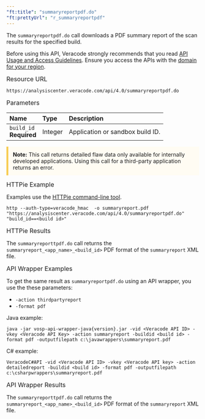 ```yaml
---
"ft:title": "summaryreportpdf.do"
"ft:prettyUrl": "r_summaryreportpdf"
---
```

The `summaryreportpdf.do` call downloads a PDF summary report of the scan results for the specified build.

Before using this API, Veracode strongly recommends that you read [API Usage and Access Guidelines](https://docs.veracode.com/r/c_API_usage_guidelines). Ensure you access the APIs with the [domain for your region](https://docs.veracode.com/r/Region_Domains_for_Veracode_APIs).

<p><span style="font-size: medium;">Resource URL</span></p>

`https://analysiscenter.veracode.com/api/4.0/summaryreportpdf.do`

<p><span style="font-size: medium;">Parameters</span></p>

|Name|Type|Description|
|:---|:---|:----------|
|`build_id`<br>**Required**|Integer|Application or sandbox build ID.|

<p style="background-color:#FFFCF3; padding: 12px; border-left: 5px solid #F7CD55;">
<b>Note:</b> This call returns detailed flaw data only available for internally developed applications. Using this call for a third-party application returns an error.</p>

<p><span style="font-size: medium;">HTTPie Example</span></p>

Examples use the [HTTPie command-line tool](https://docs.veracode.com/r/c_httpie_tool).

```shell
http --auth-type=veracode_hmac  -o summaryreport.pdf "https://analysiscenter.veracode.com/api/4.0/summaryreportpdf.do" "build_id==<build id>"
```

<p><span style="font-size: medium;">HTTPie Results</span></p>

The `summaryreporttpdf.do` call returns the `summaryreport_<app_name>_<build_id>` PDF format of the `summaryreport` XML file.

<p><span style="font-size: medium;">API Wrapper Examples</span></p>

To get the same result as `summaryreportpdf.do` using an API wrapper, you use the these parameters:

-   `-action thirdpartyreport`
-   `-format pdf`

Java example:

```shell
java -jar vosp-api-wrapper-java{version}.jar -vid <Veracode API ID> -vkey <Veracode API Key> -action summaryreport -buildid <build id> -format pdf -outputfilepath c:\javawrappers\summaryreport.pdf
```

C# example:

```shell
VeracodeC#API -vid <Veracode API ID> -vkey <Veracode API key> -action detailedreport -buildid <build id> -format pdf -outputfilepath c:\csharpwrappers\summaryreport.pdf
```

<p><span style="font-size: medium;">API Wrapper Results</span></p>

The `summaryreporttpdf.do` call returns the `summaryreport_<app_name>_<build_id>` PDF format of the `summaryreport` XML file.

